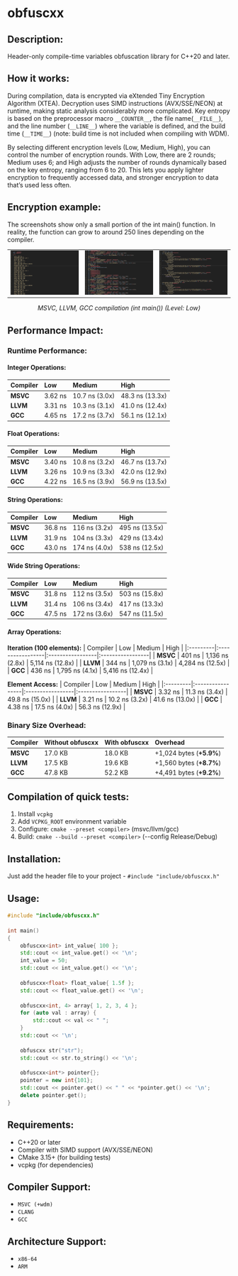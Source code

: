 # obfuscxx

## Description:
Header-only compile-time variables obfuscation library for C++20 and later.

## How it works:
During compilation, data is encrypted via eXtended Tiny Encryption Algorithm (XTEA). Decryption uses SIMD instructions (AVX/SSE/NEON) at runtime, making static analysis considerably more complicated. Key entropy is based on the preprocessor macro `__COUNTER__`, the file name(`__FILE__`), and the line number (`__LINE__`) where the variable is defined, and the build time (`__TIME__`) (note: build time is not included when compiling with WDM).

By selecting different encryption levels (Low, Medium, High), you can control the number of encryption rounds. With Low, there are 2 rounds; Medium uses 6; and High adjusts the number of rounds dynamically based on the key entropy, ranging from 6 to 20. This lets you apply lighter encryption to frequently accessed data, and stronger encryption to data that’s used less often.

## Encryption example:
The screenshots show only a small portion of the int main() function. In reality, the function can grow to around 250 lines depending on the compiler.

<table align="center">
<tr>
<td><img src="images/msvc.png" width="400"/></td>
<td><img src="images/llvm.png" width="400"/></td>
<td><img src="images/gcc.png" width="400"/></td>
</tr>
</table>
<p align="center"><em>MSVC, LLVM, GCC compilation (int main()) (Level: Low)</em></p>

## Performance Impact:

### Runtime Performance:

#### Integer Operations:
| Compiler | Low              | Medium           | High             |
|:---------|:-----------------|:-----------------|:-----------------|
| **MSVC** | 3.62 ns          | 10.7 ns (3.0x)   | 48.3 ns (13.3x)  |
| **LLVM** | 3.31 ns          | 10.3 ns (3.1x)   | 41.0 ns (12.4x)  |
| **GCC**  | 4.65 ns          | 17.2 ns (3.7x)   | 56.1 ns (12.1x)  |

#### Float Operations:
| Compiler | Low              | Medium           | High             |
|:---------|:-----------------|:-----------------|:-----------------|
| **MSVC** | 3.40 ns          | 10.8 ns (3.2x)   | 46.7 ns (13.7x)  |
| **LLVM** | 3.26 ns          | 10.9 ns (3.3x)   | 42.0 ns (12.9x)  |
| **GCC**  | 4.22 ns          | 16.5 ns (3.9x)   | 56.9 ns (13.5x)  |

#### String Operations:
| Compiler | Low              | Medium           | High             |
|:---------|:-----------------|:-----------------|:-----------------|
| **MSVC** | 36.8 ns          | 116 ns (3.2x)    | 495 ns (13.5x)   |
| **LLVM** | 31.9 ns          | 104 ns (3.3x)    | 429 ns (13.4x)   |
| **GCC**  | 43.0 ns          | 174 ns (4.0x)    | 538 ns (12.5x)   |

#### Wide String Operations:
| Compiler | Low              | Medium           | High             |
|:---------|:-----------------|:-----------------|:-----------------|
| **MSVC** | 31.8 ns          | 112 ns (3.5x)    | 503 ns (15.8x)   |
| **LLVM** | 31.4 ns          | 106 ns (3.4x)    | 417 ns (13.3x)   |
| **GCC**  | 47.5 ns          | 172 ns (3.6x)    | 547 ns (11.5x)   |

#### Array Operations:
**Iteration (100 elements):**
| Compiler | Low              | Medium           | High             |
|:---------|:-----------------|:-----------------|:-----------------|
| **MSVC** | 401 ns           | 1,136 ns (2.8x)  | 5,114 ns (12.8x) |
| **LLVM** | 344 ns           | 1,079 ns (3.1x)  | 4,284 ns (12.5x) |
| **GCC**  | 436 ns           | 1,795 ns (4.1x)  | 5,416 ns (12.4x) |

**Element Access:**
| Compiler | Low              | Medium           | High             |
|:---------|:-----------------|:-----------------|:-----------------|
| **MSVC** | 3.32 ns          | 11.3 ns (3.4x)   | 49.8 ns (15.0x)  |
| **LLVM** | 3.21 ns          | 10.2 ns (3.2x)   | 41.6 ns (13.0x)  |
| **GCC**  | 4.38 ns          | 17.5 ns (4.0x)   | 56.3 ns (12.9x)  |


### Binary Size Overhead:
| Compiler | Without obfuscxx | With obfuscxx    | Overhead      |
|:---------|:-----------------|:-----------------|:--------------|
| **MSVC** | 17.0 KB          | 18.0 KB          | +1,024 bytes (**+5.9%**) |
| **LLVM** | 17.5 KB          | 19.6 KB          | +1,560 bytes (**+8.7%**) |
| **GCC**  | 47.8 KB          | 52.2 KB          | +4,491 bytes (**+9.2%**) |

## Compilation of quick tests:
1. Install `vcpkg`
2. Add `VCPKG_ROOT` environment variable
3. Configure: `cmake --preset <compiler>` (msvc/llvm/gcc)
4. Build: `cmake --build --preset <compiler>` (--config Release/Debug)

## Installation:
Just add the header file to your project - `#include "include/obfuscxx.h"`

## Usage:
```cpp
#include "include/obfuscxx.h"

int main()
{
    obfuscxx<int> int_value{ 100 };
    std::cout << int_value.get() << '\n';
    int_value = 50;
    std::cout << int_value.get() << '\n';

    obfuscxx<float> float_value{ 1.5f };
    std::cout << float_value.get() << '\n';

    obfuscxx<int, 4> array{ 1, 2, 3, 4 };
    for (auto val : array) {
        std::cout << val << " ";
    }
    std::cout << '\n';

	obfuscxx str("str");
    std::cout << str.to_string() << '\n';

    obfuscxx<int*> pointer{};
    pointer = new int{101};
    std::cout << pointer.get() << " " << *pointer.get() << '\n';
    delete pointer.get();
}
```
## Requirements:
- C++20 or later
- Compiler with SIMD support (AVX/SSE/NEON)
- CMake 3.15+ (for building tests)
- vcpkg (for dependencies)

## Compiler Support:
- `MSVC (+wdm)`
- `CLANG`
- `GCC`

## Architecture Support:
- `x86-64`
- `ARM`
